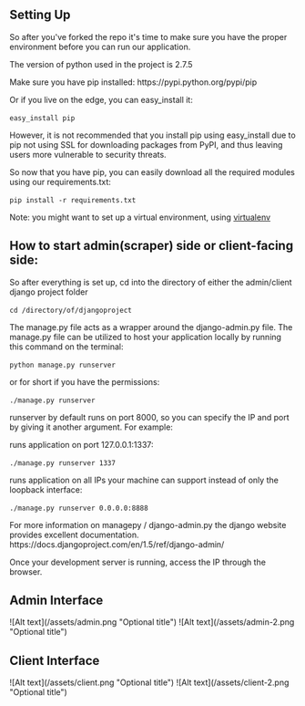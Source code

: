 <h2>Setting Up</h2>
<p>So after you've forked the repo it's time to make sure you have the proper environment before you can run our application.</p>
<p>The version of python used in the project is 2.7.5</p>
<p>Make sure you have pip installed: https://pypi.python.org/pypi/pip</p>
<p>Or if you live on the edge, you can easy_install it:</p>
<p><code>easy_install pip</code></p> 
<p>However, it is not recommended that you install pip using easy_install due to pip not using SSL for downloading packages from PyPI, and thus leaving users more vulnerable to security threats. </p>
<p>So now that you have pip, you can easily download all the required modules using our requirements.txt:</p>
<p><code>pip install -r requirements.txt</code></p>
<p>Note: you might want to set up a virtual environment, using <a href="http://www.virtualenv.org/en/latest/">virtualenv</a></p> 

<h2>How to start admin(scraper) side or client-facing side:</h2>
<p>So after everything is set up, cd into the directory of either the admin/client django project folder</p>
<p><code>cd /directory/of/djangoproject</code></p>
<p>The manage.py file acts as a wrapper around the django-admin.py file. The manage.py file can be utilized to host your application locally by running this command on the terminal:</p>
<p><code>python manage.py runserver</code></p>
<p>or for short if you have the permissions:</p>
<p><code>./manage.py runserver</code></p>
<p>runserver by default runs on port 8000, so you can specify the IP and port by giving it another argument. For example:</p>
<p>runs application on port 127.0.0.1:1337:</p> <p><code>./manage.py runserver 1337</code></p>
<p>runs application on all IPs your machine can support instead of only the loopback interface:</p> <p><code>./manage.py runserver 0.0.0.0:8888</code></p>
<p>For more information on managepy / django-admin.py the django website provides excellent documentation. https://docs.djangoproject.com/en/1.5/ref/django-admin/</p>
<p>Once your development server is running, access the IP through the browser.</p>

<h2>Admin Interface</h2>
![Alt text](/assets/admin.png "Optional title")
![Alt text](/assets/admin-2.png "Optional title")

<h2>Client Interface</h2>
![Alt text](/assets/client.png "Optional title")
![Alt text](/assets/client-2.png "Optional title")
